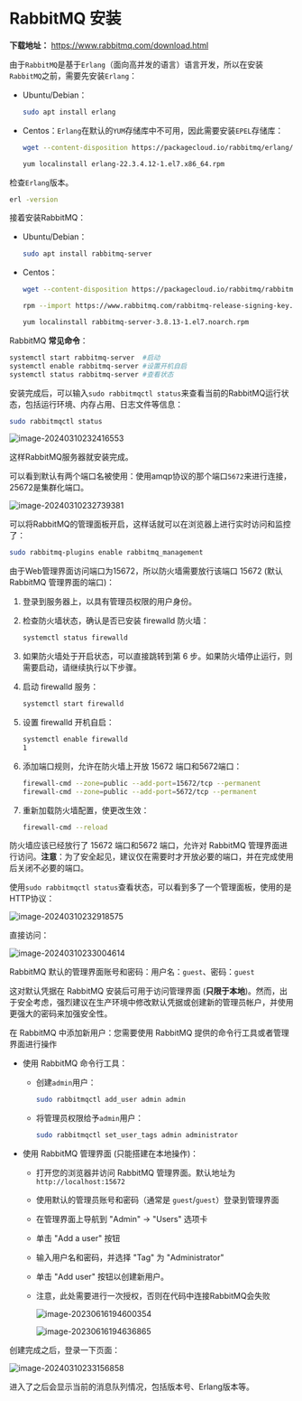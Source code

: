 # RabbitMQ 安装

**下载地址：** https://www.rabbitmq.com/download.html

由于`RabbitMQ`是基于`Erlang`（面向高并发的语言）语言开发，所以在安装`RabbitMQ`之前，需要先安装`Erlang`：

- Ubuntu/Debian：

  ```sh
  sudo apt install erlang
  ```

- Centos：`Erlang`在默认的`YUM`存储库中不可用，因此需要安装`EPEL`存储库：

  ```sh
  wget --content-disposition https://packagecloud.io/rabbitmq/erlang/packages/el/7/erlang-22.3.4.12-1.el7.x86_64.rpm/download.rpm
  
  yum localinstall erlang-22.3.4.12-1.el7.x86_64.rpm
  ```

检查`Erlang`版本。

```sh
erl -version
```

接着安装RabbitMQ：

- Ubuntu/Debian：

  ```sh
  sudo apt install rabbitmq-server
  ```

- Centos：

  ```sh
  wget --content-disposition https://packagecloud.io/rabbitmq/rabbitmq-server/packages/el/7/rabbitmq-server-3.8.13-1.el7.noarch.rpm/download.rpm
  
  rpm --import https://www.rabbitmq.com/rabbitmq-release-signing-key.asc
  
  yum localinstall rabbitmq-server-3.8.13-1.el7.noarch.rpm
  ```

RabbitMQ **常见命令**：

```sh
systemctl start rabbitmq-server  #启动
systemctl enable rabbitmq-server #设置开机自启
systemctl status rabbitmq-server #查看状态
```

安装完成后，可以输入`sudo rabbitmqctl status`来查看当前的RabbitMQ运行状态，包括运行环境、内存占用、日志文件等信息：

```sh
sudo rabbitmqctl status
```

![image-20240310232416553](https://cdn.jsdelivr.net/gh/letengzz/tc2/img202403102324977.png)

这样RabbitMQ服务器就安装完成。

可以看到默认有两个端口名被使用：使用amqp协议的那个端口`5672`来进行连接，25672是集群化端口。

![image-20240310232739381](https://cdn.jsdelivr.net/gh/letengzz/tc2/img202403102339301.png)

可以将RabbitMQ的管理面板开启，这样话就可以在浏览器上进行实时访问和监控了：

```sh
sudo rabbitmq-plugins enable rabbitmq_management
```

由于Web管理界面访问端口为15672，所以防火墙需要放行该端口 15672 (默认 RabbitMQ 管理界面的端口)：

1. 登录到服务器上，以具有管理员权限的用户身份。

2. 检查防火墙状态，确认是否已安装 firewalld 防火墙：

   ```sh
   systemctl status firewalld
   ```

3. 如果防火墙处于开启状态，可以直接跳转到第 6 步。如果防火墙停止运行，则需要启动，请继续执行以下步骤。

4. 启动 firewalld 服务：

   ```sh
   systemctl start firewalld
   ```

5. 设置 firewalld 开机自启：

   ```sh
   systemctl enable firewalld
   1
   ```

6. 添加端口规则，允许在防火墙上开放 15672 端口和5672端口：

   ```sh
   firewall-cmd --zone=public --add-port=15672/tcp --permanent
   firewall-cmd --zone=public --add-port=5672/tcp --permanent
   ```

7. 重新加载防火墙配置，使更改生效：

   ```sh
   firewall-cmd --reload
   ```

防火墙应该已经放行了 15672 端口和5672 端口，允许对 RabbitMQ 管理界面进行访问。**注意**：为了安全起见，建议仅在需要时才开放必要的端口，并在完成使用后关闭不必要的端口。

使用`sudo rabbitmqctl status`查看状态，可以看到多了一个管理面板，使用的是HTTP协议：

![image-20240310232918575](https://cdn.jsdelivr.net/gh/letengzz/tc2/img202403102339354.png)

直接访问：

![image-20240310233004614](https://cdn.jsdelivr.net/gh/letengzz/tc2/img202403102339439.png)

RabbitMQ 默认的管理界面账号和密码：用户名：`guest`、密码：`guest`

这对默认凭据在 RabbitMQ 安装后可用于访问管理界面 (**只限于本地**)。然而，出于安全考虑，强烈建议在生产环境中修改默认凭据或创建新的管理员帐户，并使用更强大的密码来加强安全性。

在 RabbitMQ 中添加新用户：您需要使用 RabbitMQ 提供的命令行工具或者管理界面进行操作

- 使用 RabbitMQ 命令行工具：

  - 创建`admin`用户：

    ```sh
    sudo rabbitmqctl add_user admin admin
    ```


  - 将管理员权限给予`admin`用户：

    ```sh
    sudo rabbitmqctl set_user_tags admin administrator
    ```

- 使用 RabbitMQ 管理界面 (只能搭建在本地操作)：

  - 打开您的浏览器并访问 RabbitMQ 管理界面。默认地址为 `http://localhost:15672`

  - 使用默认的管理员账号和密码（通常是 `guest`/`guest`）登录到管理界面

  - 在管理界面上导航到 "Admin" -> "Users" 选项卡

  - 单击 "Add a user" 按钮

  - 输入用户名和密码，并选择 "Tag" 为 "Administrator"

  - 单击 "Add user" 按钮以创建新用户。

  - 注意，此处需要进行一次授权，否则在代码中连接RabbitMQ会失败

    ![image-20230616194600354](https://cdn.jsdelivr.net/gh/letengzz/tc2/img202403110022613.png)

    ![image-20230616194636865](https://cdn.jsdelivr.net/gh/letengzz/tc2/img202403110022681.png)

创建完成之后，登录一下页面：

![image-20240310233156858](https://cdn.jsdelivr.net/gh/letengzz/tc2/img202403102332176.png)

进入了之后会显示当前的消息队列情况，包括版本号、Erlang版本等。